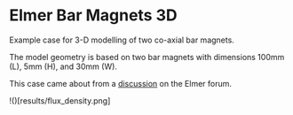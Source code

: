 # Elmer Bar Magnets 3D
Example case for 3-D modelling of two co-axial bar magnets.

The model geometry is based on two bar magnets with dimensions 100mm (L), 5mm (H), and 30mm (W). 

This case came about from a [discussion](https://www.elmerfem.org/forum/viewtopic.php?t=8026) on the Elmer forum.

!()[results/flux_density.png]
